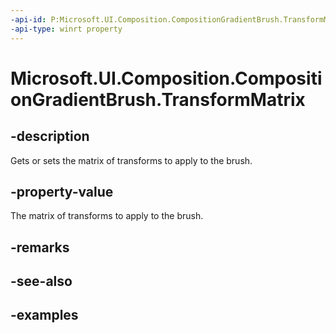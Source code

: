 ```yaml
---
-api-id: P:Microsoft.UI.Composition.CompositionGradientBrush.TransformMatrix
-api-type: winrt property
---
```


<!-- Property syntax.
public Matrix3x2 TransformMatrix { get;  set; }
-->

# Microsoft.UI.Composition.CompositionGradientBrush.TransformMatrix

## -description

Gets or sets the matrix of transforms to apply to the brush.

## -property-value

The matrix of transforms to apply to the brush.

## -remarks

## -see-also

## -examples

